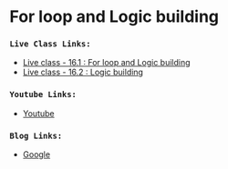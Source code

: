 # For loop and Logic building

### `Live Class Links:`

- [Live class - 16.1 : For loop and Logic building](https://drive.google.com/file/d/1anqXAKhqWjElISKOmriAdwMuAJmbMS7K/view?usp=sharing)
- [Live class - 16.2 : Logic building]()

### `Youtube Links:`

- [Youtube](www.youtube.com)

### `Blog Links:`

- [Google](www.google.com)
